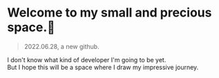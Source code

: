 # Welcome to my small and precious space.🎈


>2022.06.28, a new github. <br/>

I don't know what kind of developer I'm going to be yet. <br/>
But I hope this will be a space where I draw my impressive journey.
